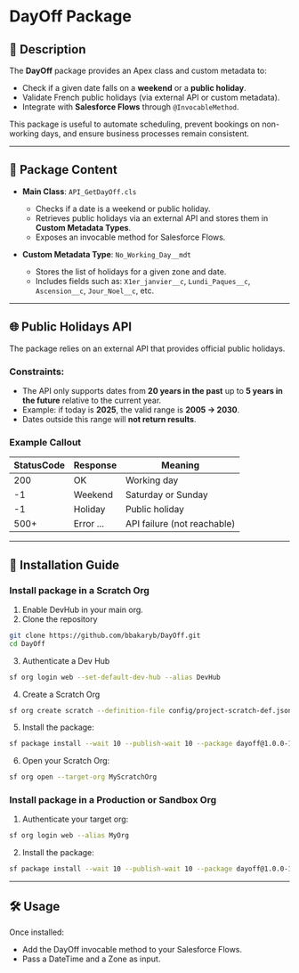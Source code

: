 # DayOff Package

## 📌 Description
The **DayOff** package provides an Apex class and custom metadata to:  
- Check if a given date falls on a **weekend** or a **public holiday**.  
- Validate French public holidays (via external API or custom metadata).  
- Integrate with **Salesforce Flows** through `@InvocableMethod`.  

This package is useful to automate scheduling, prevent bookings on non-working days, and ensure business processes remain consistent.  

---

## 📂 Package Content
- **Main Class**: `API_GetDayOff.cls`  
  - Checks if a date is a weekend or public holiday.  
  - Retrieves public holidays via an external API and stores them in **Custom Metadata Types**.  
  - Exposes an invocable method for Salesforce Flows.  

- **Custom Metadata Type**: `No_Working_Day__mdt`  
  - Stores the list of holidays for a given zone and date.  
  - Includes fields such as: `X1er_janvier__c`, `Lundi_Paques__c`, `Ascension__c`, `Jour_Noel__c`, etc.  

---

## 🌐 Public Holidays API

The package relies on an external API that provides official public holidays.  

### Constraints:
- The API only supports dates from **20 years in the past** up to **5 years in the future** relative to the current year.  
- Example: if today is **2025**, the valid range is **2005 → 2030**.  
- Dates outside this range will **not return results**.  

### Example Callout

| StatusCode | Response  | Meaning                     |
| ---------- | --------- | --------------------------- |
| 200        | OK        | Working day                 |
| -1         | Weekend   | Saturday or Sunday          |
| -1         | Holiday   | Public holiday              |
| 500+       | Error ... | API failure (not reachable) |

---

## 🔧 Installation Guide

### Install package in a **Scratch Org**

1. Enable DevHub in your main org. 
2. Clone the repository
```bash
git clone https://github.com/bbakaryb/DayOff.git
cd DayOff
```

3. Authenticate a Dev Hub
```bash
sf org login web --set-default-dev-hub --alias DevHub
```

4. Create a Scratch Org
```bash
sf org create scratch --definition-file config/project-scratch-def.json --duration-days 30 --alias MyScratchOrg --target-dev-hub DevHub
```

5. Install the package:
```bash
sf package install --wait 10 --publish-wait 10 --package dayoff@1.0.0-1 --installation-key test1234 --no-prompt --target-org MyScratchOrg
```

6. Open your Scratch Org:
```bash
sf org open --target-org MyScratchOrg
```

### Install package in a **Production or Sandbox Org**

1. Authenticate your target org:
```bash
sf org login web --alias MyOrg
```

2. Install the package:
```bash
sf package install --wait 10 --publish-wait 10 --package dayoff@1.0.0-1 --installation-key test1234 --no-prompt --target-org MyOrg
```

---

## 🛠 Usage
Once installed:
- Add the DayOff invocable method to your Salesforce Flows. 
- Pass a DateTime and a Zone as input.








